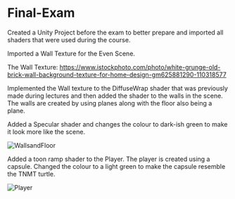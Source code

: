 # Final-Exam
 
Created a Unity Project before the exam to better prepare and imported all shaders that were used during the course. 

Imported a Wall Texture for the Even Scene.

The Wall Texture: https://www.istockphoto.com/photo/white-grunge-old-brick-wall-background-texture-for-home-design-gm625881290-110318577

Implemented the Wall texture to the DiffuseWrap shader that was previously made during lectures and then added the shader to the walls in the scene. The walls are created by using planes along with the floor also being a plane. 

Added a Specular shader and changes the colour to dark-ish green to make it look more like the scene.

![WallsandFloor](https://user-images.githubusercontent.com/72412425/233694450-72de2c3a-1faf-46f6-ab6d-7f43d7da2fea.png)



Added a toon ramp shader to the Player. The player is created using a capsule. 
Changed the colour to a light green to make the capsule resemble the TNMT turtle.

![Player](https://user-images.githubusercontent.com/72412425/233695312-fac2199d-dc4f-424f-a7de-c48f7791d30f.png)
